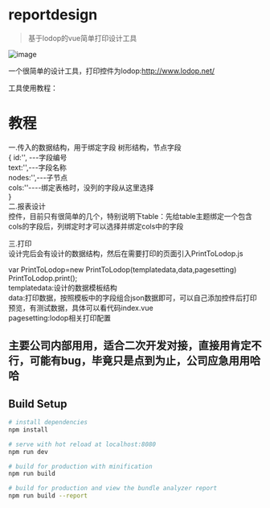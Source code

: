 # reportdesign

>基于lodop的vue简单打印设计工具

![image](https://github.com/cxy0303/vue-lodop-design/blob/master/help/1.png?raw=true)

一个很简单的设计工具，打印控件为lodop:http://www.lodop.net/

工具使用教程：
# 教程
一.传入的数据结构，用于绑定字段
树形结构，节点字段<br>
   {
        id:'', ---字段编号<br>
        text:'',---字段名称<br>
        nodes:'',---子节点<br>
        cols:''----绑定表格时，没列的字段从这里选择<br>
  }<br>
二.报表设计<br>
  控件，目前只有很简单的几个，特别说明下table：先给table主题绑定一个包含cols的字段后，列绑定时才可以选择并绑定cols中的字段

三.打印<br>
  设计完后会有设计的数据结构，然后在需要打印的页面引入PrintToLodop.js<br>
  
  var PrintToLodop=new PrintToLodop(templatedata,data,pagesetting)<br>
  PrintToLodop.print();<br>
  templatedata:设计的数据模板结构<br>
  data:打印数据，按照模板中的字段组合json数据即可，可以自己添加控件后打印预览，有测试数据，具体可以看代码index.vue<br>
  pagesetting:lodop相关打印配置<br>
  
## 主要公司内部用用，适合二次开发对接，直接用肯定不行，可能有bug，毕竟只是点到为止，公司应急用用哈哈
## Build Setup

``` bash
# install dependencies
npm install

# serve with hot reload at localhost:8080
npm run dev

# build for production with minification
npm run build

# build for production and view the bundle analyzer report
npm run build --report
```
